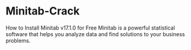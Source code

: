 # Minitab-Crack
How to Install Minitab v17.1.0 for Free Minitab is a powerful statistical software that helps you analyze data and find solutions to your business problems.
